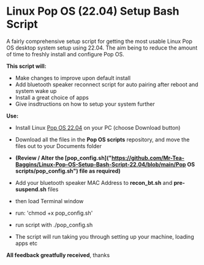 # Linux Pop OS (22.04) Setup Bash Script

A fairly comprehensive setup script for getting the most usable Linux Pop OS desktop system setup using 22.04.  The aim being to reduce the amount of time to freshly install and configure Pop OS.

**This script will:**

- Make changes to improve upon default install
- Add bluetooth speaker reconnect script for auto pairing after reboot and system wake up
- Install a great choice of apps
- Give insdtructions on how to setup your system further 

**Use:**

- Install Linux [Pop OS 22.04](https://pop.system76.com/) on your PC (choose Download button)
- Download all the files in the **Pop OS scripts** repository, and move the files out to your Documents folder

- **(Review / Alter the [pop_config.sh]("https://github.com/Mr-Tea-Baggins/Linux-Pop-OS-Setup-Bash-Script-22.04/blob/main/Pop OS scripts/pop_config.sh") file as required)**
- Add your bluetooth speaker MAC Address to **recon_bt.sh** and **pre-suspend.sh** files
- then load Terminal window
- run: 'chmod +x pop_config.sh'
- run script with ./pop_config.sh
- The script will run taking you through setting up your machine, loading apps etc

**All feedback greatfully received**, thanks
